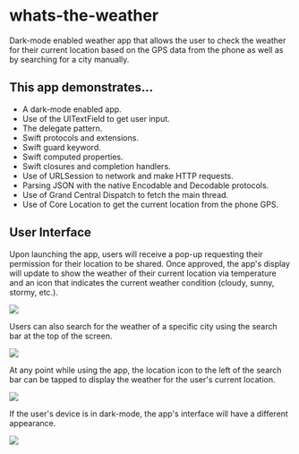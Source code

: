 # whats-the-weather

Dark-mode enabled weather app that allows the user to check the weather for their current location based on the GPS data from the phone as well as by searching for a city manually.

## This app demonstrates...

* A dark-mode enabled app.
* Use of the UITextField to get user input.
* The delegate pattern.
* Swift protocols and extensions.
* Swift guard keyword.
* Swift computed properties.
* Swift closures and completion handlers.
* Use of URLSession to network and make HTTP requests.
* Parsing JSON with the native Encodable and Decodable protocols.
* Use of Grand Central Dispatch to fetch the main thread.
* Use of Core Location to get the current location from the phone GPS.

## User Interface

Upon launching the app, users will receive a pop-up requesting their permission for their location to be shared. Once approved, the app's display will update to show the weather of their current location via temperature and an icon that indicates the current weather condition (cloudy, sunny, stormy, etc.).

![](https://github.com/michaelhandkins/whats-the-weather/blob/master/wtw_permission.gif)

Users can also search for the weather of a specific city using the search bar at the top of the screen.

![](https://github.com/michaelhandkins/whats-the-weather)

At any point while using the app, the location icon to the left of the search bar can be tapped to display the weather for the user's current location.

![](https://github.com/michaelhandkins/whats-the-weather/blob/master/wtw_location.gif)

If the user's device is in dark-mode, the app's interface will have a different appearance.

![](https://github.com/michaelhandkins/whats-the-weather/blob/master/wtw_darkmode.png)

